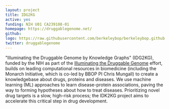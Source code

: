```yaml
---
layout: project
title: IDG2KG
active: yes
funding: NIH U01 CA239108-01
homepage: https://druggablegenome.net/
github: 
logo: https://raw.githubusercontent.com/berkeleybop/berkeleybop.github.io/master/project/idg2kg/IDG-logo.jpeg
twitter: druggablegenome
---
```


"Illuminating the Druggable Genome by Knowledge Graphs" (IDG2KG), funded by the NIH as part of the [Illuminating the Druggable Genome](https://commonfund.nih.gov/idg) effort, builds on leading computational resources in biomedicine (including the Monarch Initiative, which is co-led by BBOP PI Chris Mungall) to create a knowledgebase about drugs, proteins and diseases.
We use machine learning (ML) approaches to learn disease-protein associations, paving the way to forming hypotheses about how to treat diseases. Prioritizing novel drug targets is a slow, high-risk process; the IDK2KG project aims to accelerate this critical step in drug development.

